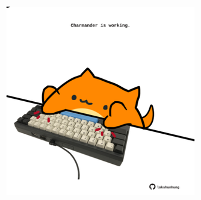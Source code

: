 <!-- built at 02/05/2022, 14:01:04 UTC -->
<p align="center">
  <img width="500" height="500" src="./ReadmeImage.svg">
</p>
